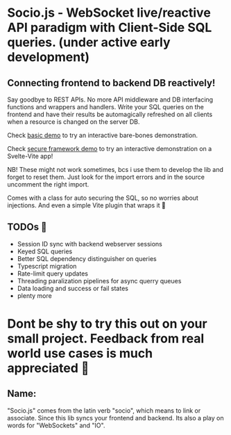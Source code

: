 # Socio.js - WebSocket live/reactive API paradigm with Client-Side SQL queries. (under active early development)

## Connecting frontend to backend DB reactively!

Say goodbye to REST APIs. No more API middleware and DB interfacing functions and wrappers and handlers. Write your SQL queries on the frontend and have their results be automagically refreshed on all clients when a resource is changed on the server DB.

Check [basic demo](./demos/basic/README.md) to try an interactive bare-bones demonstration.

Check [secure framework demo](./demos/framework/README.md) to try an interactive demonstration on a Svelte-Vite app!

NB! These might not work sometimes, bcs i use them to develop the lib and forget to reset them. Just look for the import errors and in the source uncomment the right import.

Comes with a class for auto securing the SQL, so no worries about injections. And even a simple Vite plugin that wraps it 🥳

## TODOs 📝
* Session ID sync with backend webserver sessions
* Keyed SQL queries
* Better SQL dependency distinguisher on queries
* Typescript migration
* Rate-limit query updates
* Threading paralization pipelines for async querry queues
* Data loading and success or fail states
* plenty more

# Dont be shy to try this out on your small project. Feedback from real world use cases is much appreciated 🥰

## Name:
"Socio.js" comes from the latin verb "socio", which means to link or associate. Since this lib syncs your frontend and backend. Its also a play on words for "WebSockets" and "IO".
